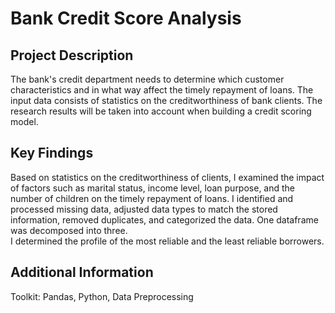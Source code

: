 # Bank Credit Score Analysis

## Project Description
The bank's credit department needs to determine which customer characteristics and in what way affect the timely repayment of loans. The input data consists of statistics on the creditworthiness of bank clients. The research results will be taken into account when building a credit scoring model.

## Key Findings
Based on statistics on the creditworthiness of clients, I examined the impact of factors such as marital status, income level, loan purpose, and the number of children on the timely repayment of loans. I identified and processed missing data, adjusted data types to match the stored information, removed duplicates, and categorized the data. One dataframe was decomposed into three.  
I determined the profile of the most reliable and the least reliable borrowers.

## Additional Information
Toolkit: Pandas, Python, Data Preprocessing
